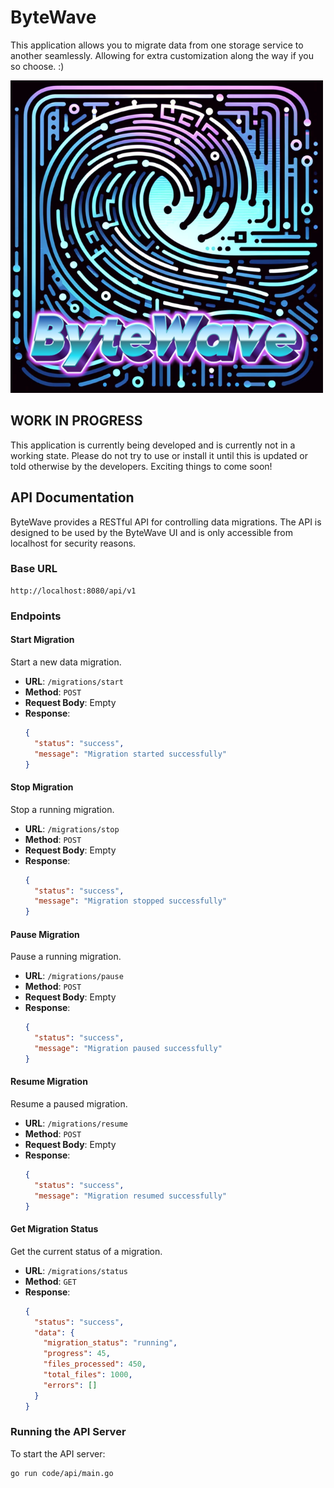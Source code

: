 # ByteWave
This application allows you to migrate data from one storage service to another seamlessly. Allowing for extra customization along the way if you so choose. :) 

![Main Logo](/assets/logo_large_with_text_overlay.png)

## WORK IN PROGRESS ## 
This application is currently being developed and is currently not in a working state. Please do not try to use or install it until this is updated or told otherwise by the developers. Exciting things to come soon!

## API Documentation

ByteWave provides a RESTful API for controlling data migrations. The API is designed to be used by the ByteWave UI and is only accessible from localhost for security reasons.

### Base URL

```
http://localhost:8080/api/v1
```

### Endpoints

#### Start Migration

Start a new data migration.

- **URL**: `/migrations/start`
- **Method**: `POST`
- **Request Body**: Empty
- **Response**:
  ```json
  {
    "status": "success",
    "message": "Migration started successfully"
  }
  ```

#### Stop Migration

Stop a running migration.

- **URL**: `/migrations/stop`
- **Method**: `POST`
- **Request Body**: Empty
- **Response**:
  ```json
  {
    "status": "success",
    "message": "Migration stopped successfully"
  }
  ```

#### Pause Migration

Pause a running migration.

- **URL**: `/migrations/pause`
- **Method**: `POST`
- **Request Body**: Empty
- **Response**:
  ```json
  {
    "status": "success",
    "message": "Migration paused successfully"
  }
  ```

#### Resume Migration

Resume a paused migration.

- **URL**: `/migrations/resume`
- **Method**: `POST`
- **Request Body**: Empty
- **Response**:
  ```json
  {
    "status": "success",
    "message": "Migration resumed successfully"
  }
  ```

#### Get Migration Status

Get the current status of a migration.

- **URL**: `/migrations/status`
- **Method**: `GET`
- **Response**:
  ```json
  {
    "status": "success",
    "data": {
      "migration_status": "running",
      "progress": 45,
      "files_processed": 450,
      "total_files": 1000,
      "errors": []
    }
  }
  ```

### Running the API Server

To start the API server:

```bash
go run code/api/main.go
```
